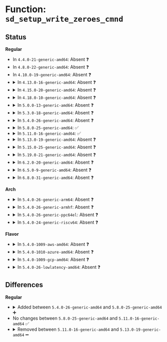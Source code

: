 # Function: <code>sd_setup_write_zeroes_cmnd</code>

## Status
<b>Regular</b>
<ul>
<li>
In <code>4.4.0-21-generic-amd64</code>: Absent ❓
</li>
<li>
In <code>4.8.0-22-generic-amd64</code>: Absent ❓
</li>
<li>
In <code>4.10.0-19-generic-amd64</code>: Absent ❓
</li>
<li>
<details>
<summary>In <code>4.13.0-16-generic-amd64</code>: Absent ❓</summary>

```json
{
  "name": "sd_setup_write_zeroes_cmnd",
  "collision_type": "Unique Static",
  "inline_type": "Full",
  "funcs": [
    {
      "addr": 18446744071585506448,
      "name": "sd_setup_write_zeroes_cmnd",
      "external": false,
      "loc": "drivers/scsi/sd.c:831",
      "file": "drivers/scsi/sd.c",
      "inline": "not declared, inlined",
      "caller_inline": [
        "drivers/scsi/sd.c:sd_init_command"
      ],
      "caller_func": []
    }
  ],
  "symbols": []
}
```
</details>
</li>
<li>
<details>
<summary>In <code>4.15.0-20-generic-amd64</code>: Absent ❓</summary>

```json
{
  "name": "sd_setup_write_zeroes_cmnd",
  "collision_type": "Unique Static",
  "inline_type": "Full",
  "funcs": [
    {
      "addr": 18446744071585936974,
      "name": "sd_setup_write_zeroes_cmnd",
      "external": false,
      "loc": "drivers/scsi/sd.c:847",
      "file": "drivers/scsi/sd.c",
      "inline": "not declared, inlined",
      "caller_inline": [
        "drivers/scsi/sd.c:sd_init_command"
      ],
      "caller_func": []
    }
  ],
  "symbols": []
}
```
</details>
</li>
<li>
<details>
<summary>In <code>4.18.0-10-generic-amd64</code>: Absent ❓</summary>

```json
{
  "name": "sd_setup_write_zeroes_cmnd",
  "collision_type": "Unique Static",
  "inline_type": "Full",
  "funcs": [
    {
      "addr": 18446744071586183352,
      "name": "sd_setup_write_zeroes_cmnd",
      "external": false,
      "loc": "drivers/scsi/sd.c:847",
      "file": "drivers/scsi/sd.c",
      "inline": "not declared, inlined",
      "caller_inline": [
        "drivers/scsi/sd.c:sd_init_command"
      ],
      "caller_func": []
    }
  ],
  "symbols": []
}
```
</details>
</li>
<li>
<details>
<summary>In <code>5.0.0-13-generic-amd64</code>: Absent ❓</summary>

```json
{
  "name": "sd_setup_write_zeroes_cmnd",
  "collision_type": "Unique Static",
  "inline_type": "Full",
  "funcs": [
    {
      "addr": 18446744071586328739,
      "name": "sd_setup_write_zeroes_cmnd",
      "external": false,
      "loc": "drivers/scsi/sd.c:859",
      "file": "drivers/scsi/sd.c",
      "inline": "not declared, inlined",
      "caller_inline": [
        "drivers/scsi/sd.c:sd_init_command"
      ],
      "caller_func": []
    }
  ],
  "symbols": []
}
```
</details>
</li>
<li>
<details>
<summary>In <code>5.3.0-18-generic-amd64</code>: Absent ❓</summary>

```json
{
  "name": "sd_setup_write_zeroes_cmnd",
  "collision_type": "Unique Static",
  "inline_type": "Full",
  "funcs": [
    {
      "addr": 18446744071586579226,
      "name": "sd_setup_write_zeroes_cmnd",
      "external": false,
      "loc": "drivers/scsi/sd.c:920",
      "file": "drivers/scsi/sd.c",
      "inline": "not declared, inlined",
      "caller_inline": [
        "drivers/scsi/sd.c:sd_init_command"
      ],
      "caller_func": []
    }
  ],
  "symbols": []
}
```
</details>
</li>
<li>
<details>
<summary>In <code>5.4.0-26-generic-amd64</code>: Absent ❓</summary>

```json
{
  "name": "sd_setup_write_zeroes_cmnd",
  "collision_type": "Unique Static",
  "inline_type": "Full",
  "funcs": [
    {
      "addr": 18446744071586726522,
      "name": "sd_setup_write_zeroes_cmnd",
      "external": false,
      "loc": "drivers/scsi/sd.c:920",
      "file": "drivers/scsi/sd.c",
      "inline": "not declared, inlined",
      "caller_inline": [
        "drivers/scsi/sd.c:sd_init_command"
      ],
      "caller_func": []
    }
  ],
  "symbols": []
}
```
</details>
</li>
<li>
<details>
<summary>In <code>5.8.0-25-generic-amd64</code>: ✅</summary>

```c
blk_status_t sd_setup_write_zeroes_cmnd(struct scsi_cmnd * cmd)
```

```json
{
  "name": "sd_setup_write_zeroes_cmnd",
  "collision_type": "Unique Static",
  "inline_type": "No",
  "funcs": [
    {
      "addr": 18446744071587513808,
      "name": "sd_setup_write_zeroes_cmnd",
      "external": false,
      "loc": "drivers/scsi/sd.c:934",
      "file": "drivers/scsi/sd.c",
      "inline": "seen, unknown",
      "caller_inline": [],
      "caller_func": [
        "drivers/scsi/sd.c:sd_init_command"
      ]
    }
  ],
  "symbols": [
    {
      "addr": 18446744071587513808,
      "name": "sd_setup_write_zeroes_cmnd",
      "section": ".text",
      "bind": "STB_LOCAL",
      "size": 216
    }
  ]
}
```
</details>
</li>
<li>
<details>
<summary>In <code>5.11.0-16-generic-amd64</code>: ✅</summary>

```c
blk_status_t sd_setup_write_zeroes_cmnd(struct scsi_cmnd * cmd)
```

```json
{
  "name": "sd_setup_write_zeroes_cmnd",
  "collision_type": "Unique Static",
  "inline_type": "No",
  "funcs": [
    {
      "addr": 18446744071587580160,
      "name": "sd_setup_write_zeroes_cmnd",
      "external": false,
      "loc": "drivers/scsi/sd.c:970",
      "file": "drivers/scsi/sd.c",
      "inline": "seen, unknown",
      "caller_inline": [],
      "caller_func": [
        "drivers/scsi/sd.c:sd_init_command"
      ]
    }
  ],
  "symbols": [
    {
      "addr": 18446744071587580160,
      "name": "sd_setup_write_zeroes_cmnd",
      "section": ".text",
      "bind": "STB_LOCAL",
      "size": 180
    }
  ]
}
```
</details>
</li>
<li>
<details>
<summary>In <code>5.13.0-19-generic-amd64</code>: Absent ❓</summary>

```json
{
  "name": "sd_setup_write_zeroes_cmnd",
  "collision_type": "Unique Static",
  "inline_type": "Full",
  "funcs": [
    {
      "addr": 18446744071587464037,
      "name": "sd_setup_write_zeroes_cmnd",
      "external": false,
      "loc": "drivers/scsi/sd.c:970",
      "file": "drivers/scsi/sd.c",
      "inline": "not declared, inlined",
      "caller_inline": [
        "drivers/scsi/sd.c:sd_init_command"
      ],
      "caller_func": []
    }
  ],
  "symbols": []
}
```
</details>
</li>
<li>
<details>
<summary>In <code>5.15.0-25-generic-amd64</code>: Absent ❓</summary>

```json
{
  "name": "sd_setup_write_zeroes_cmnd",
  "collision_type": "Unique Static",
  "inline_type": "Full",
  "funcs": [
    {
      "addr": 18446744071588039941,
      "name": "sd_setup_write_zeroes_cmnd",
      "external": false,
      "loc": "drivers/scsi/sd.c:970",
      "file": "drivers/scsi/sd.c",
      "inline": "not declared, inlined",
      "caller_inline": [
        "drivers/scsi/sd.c:sd_init_command"
      ],
      "caller_func": []
    }
  ],
  "symbols": []
}
```
</details>
</li>
<li>
<details>
<summary>In <code>5.19.0-21-generic-amd64</code>: Absent ❓</summary>

```json
{
  "name": "sd_setup_write_zeroes_cmnd",
  "collision_type": "Unique Static",
  "inline_type": "Full",
  "funcs": [
    {
      "addr": 18446744071589403187,
      "name": "sd_setup_write_zeroes_cmnd",
      "external": false,
      "loc": "drivers/scsi/sd.c:933",
      "file": "drivers/scsi/sd.c",
      "inline": "not declared, inlined",
      "caller_inline": [
        "drivers/scsi/sd.c:sd_init_command"
      ],
      "caller_func": []
    }
  ],
  "symbols": []
}
```
</details>
</li>
<li>
<details>
<summary>In <code>6.2.0-20-generic-amd64</code>: Absent ❓</summary>

```json
{
  "name": "sd_setup_write_zeroes_cmnd",
  "collision_type": "Unique Static",
  "inline_type": "Full",
  "funcs": [
    {
      "addr": 18446744071590976766,
      "name": "sd_setup_write_zeroes_cmnd",
      "external": false,
      "loc": "drivers/scsi/sd.c:933",
      "file": "drivers/scsi/sd.c",
      "inline": "not declared, inlined",
      "caller_inline": [
        "drivers/scsi/sd.c:sd_init_command"
      ],
      "caller_func": []
    }
  ],
  "symbols": []
}
```
</details>
</li>
<li>
<details>
<summary>In <code>6.5.0-9-generic-amd64</code>: Absent ❓</summary>

```json
{
  "name": "sd_setup_write_zeroes_cmnd",
  "collision_type": "Unique Static",
  "inline_type": "Full",
  "funcs": [
    {
      "addr": 18446744071591330143,
      "name": "sd_setup_write_zeroes_cmnd",
      "external": false,
      "loc": "drivers/scsi/sd.c:933",
      "file": "drivers/scsi/sd.c",
      "inline": "not declared, inlined",
      "caller_inline": [
        "drivers/scsi/sd.c:sd_init_command"
      ],
      "caller_func": []
    }
  ],
  "symbols": []
}
```
</details>
</li>
<li>
<details>
<summary>In <code>6.8.0-31-generic-amd64</code>: Absent ❓</summary>

```json
{
  "name": "sd_setup_write_zeroes_cmnd",
  "collision_type": "Unique Static",
  "inline_type": "Full",
  "funcs": [
    {
      "addr": 18446744071591679619,
      "name": "sd_setup_write_zeroes_cmnd",
      "external": false,
      "loc": "drivers/scsi/sd.c:973",
      "file": "drivers/scsi/sd.c",
      "inline": "not declared, inlined",
      "caller_inline": [
        "drivers/scsi/sd.c:sd_init_command"
      ],
      "caller_func": []
    }
  ],
  "symbols": []
}
```
</details>
</li>
</ul>
<b>Arch</b>
<ul>
<li>
<details>
<summary>In <code>5.4.0-26-generic-arm64</code>: Absent ❓</summary>

```json
{
  "name": "sd_setup_write_zeroes_cmnd",
  "collision_type": "Unique Static",
  "inline_type": "Full",
  "funcs": [
    {
      "addr": 18446603336499636792,
      "name": "sd_setup_write_zeroes_cmnd",
      "external": false,
      "loc": "drivers/scsi/sd.c:920",
      "file": "drivers/scsi/sd.c",
      "inline": "not declared, inlined",
      "caller_inline": [
        "drivers/scsi/sd.c:sd_init_command"
      ],
      "caller_func": []
    }
  ],
  "symbols": []
}
```
</details>
</li>
<li>
<details>
<summary>In <code>5.4.0-26-generic-armhf</code>: Absent ❓</summary>

```json
{
  "name": "sd_setup_write_zeroes_cmnd",
  "collision_type": "Unique Static",
  "inline_type": "Full",
  "funcs": [
    {
      "addr": 3232091616,
      "name": "sd_setup_write_zeroes_cmnd",
      "external": false,
      "loc": "drivers/scsi/sd.c:920",
      "file": "drivers/scsi/sd.c",
      "inline": "not declared, inlined",
      "caller_inline": [
        "drivers/scsi/sd.c:sd_init_command"
      ],
      "caller_func": []
    }
  ],
  "symbols": []
}
```
</details>
</li>
<li>
<details>
<summary>In <code>5.4.0-26-generic-ppc64el</code>: Absent ❓</summary>

```json
{
  "name": "sd_setup_write_zeroes_cmnd",
  "collision_type": "Unique Static",
  "inline_type": "Full",
  "funcs": [
    {
      "addr": 13835058055292958128,
      "name": "sd_setup_write_zeroes_cmnd",
      "external": false,
      "loc": "drivers/scsi/sd.c:920",
      "file": "drivers/scsi/sd.c",
      "inline": "not declared, inlined",
      "caller_inline": [
        "drivers/scsi/sd.c:sd_init_command"
      ],
      "caller_func": []
    }
  ],
  "symbols": []
}
```
</details>
</li>
<li>
<details>
<summary>In <code>5.4.0-24-generic-riscv64</code>: Absent ❓</summary>

```json
{
  "name": "sd_setup_write_zeroes_cmnd",
  "collision_type": "Unique Static",
  "inline_type": "Full",
  "funcs": [
    {
      "addr": 18446743936276819880,
      "name": "sd_setup_write_zeroes_cmnd",
      "external": false,
      "loc": "drivers/scsi/sd.c:920",
      "file": "drivers/scsi/sd.c",
      "inline": "not declared, inlined",
      "caller_inline": [
        "drivers/scsi/sd.c:sd_init_command"
      ],
      "caller_func": []
    }
  ],
  "symbols": []
}
```
</details>
</li>
</ul>
<b>Flavor</b>
<ul>
<li>
<details>
<summary>In <code>5.4.0-1009-aws-amd64</code>: Absent ❓</summary>

```json
{
  "name": "sd_setup_write_zeroes_cmnd",
  "collision_type": "Unique Static",
  "inline_type": "Full",
  "funcs": [
    {
      "addr": 18446744071586417002,
      "name": "sd_setup_write_zeroes_cmnd",
      "external": false,
      "loc": "drivers/scsi/sd.c:920",
      "file": "drivers/scsi/sd.c",
      "inline": "not declared, inlined",
      "caller_inline": [
        "drivers/scsi/sd.c:sd_init_command"
      ],
      "caller_func": []
    }
  ],
  "symbols": []
}
```
</details>
</li>
<li>
<details>
<summary>In <code>5.4.0-1010-azure-amd64</code>: Absent ❓</summary>

```json
{
  "name": "sd_setup_write_zeroes_cmnd",
  "collision_type": "Unique Static",
  "inline_type": "Full",
  "funcs": [
    {
      "addr": 18446744071586293258,
      "name": "sd_setup_write_zeroes_cmnd",
      "external": false,
      "loc": "drivers/scsi/sd.c:920",
      "file": "drivers/scsi/sd.c",
      "inline": "not declared, inlined",
      "caller_inline": [
        "drivers/scsi/sd.c:sd_init_command"
      ],
      "caller_func": []
    }
  ],
  "symbols": []
}
```
</details>
</li>
<li>
<details>
<summary>In <code>5.4.0-1009-gcp-amd64</code>: Absent ❓</summary>

```json
{
  "name": "sd_setup_write_zeroes_cmnd",
  "collision_type": "Unique Static",
  "inline_type": "Full",
  "funcs": [
    {
      "addr": 18446744071586681082,
      "name": "sd_setup_write_zeroes_cmnd",
      "external": false,
      "loc": "drivers/scsi/sd.c:920",
      "file": "drivers/scsi/sd.c",
      "inline": "not declared, inlined",
      "caller_inline": [
        "drivers/scsi/sd.c:sd_init_command"
      ],
      "caller_func": []
    }
  ],
  "symbols": []
}
```
</details>
</li>
<li>
<details>
<summary>In <code>5.4.0-26-lowlatency-amd64</code>: Absent ❓</summary>

```json
{
  "name": "sd_setup_write_zeroes_cmnd",
  "collision_type": "Unique Static",
  "inline_type": "Full",
  "funcs": [
    {
      "addr": 18446744071586787098,
      "name": "sd_setup_write_zeroes_cmnd",
      "external": false,
      "loc": "drivers/scsi/sd.c:920",
      "file": "drivers/scsi/sd.c",
      "inline": "not declared, inlined",
      "caller_inline": [
        "drivers/scsi/sd.c:sd_init_command"
      ],
      "caller_func": []
    }
  ],
  "symbols": []
}
```
</details>
</li>
</ul>

## Differences
<b>Regular</b>
<ul>
<li>
<details>
<summary>Added between <code>5.4.0-26-generic-amd64</code> and <code>5.8.0-25-generic-amd64</code> ➕</summary>

```c
blk_status_t sd_setup_write_zeroes_cmnd(struct scsi_cmnd * cmd)
```
</details>
</li>
<li>
No changes between <code>5.8.0-25-generic-amd64</code> and <code>5.11.0-16-generic-amd64</code> ✅
</li>
<li>
<details>
<summary>Removed between <code>5.11.0-16-generic-amd64</code> and <code>5.13.0-19-generic-amd64</code> ➖</summary>

```c
blk_status_t sd_setup_write_zeroes_cmnd(struct scsi_cmnd * cmd)
```
</details>
</li>
</ul>
